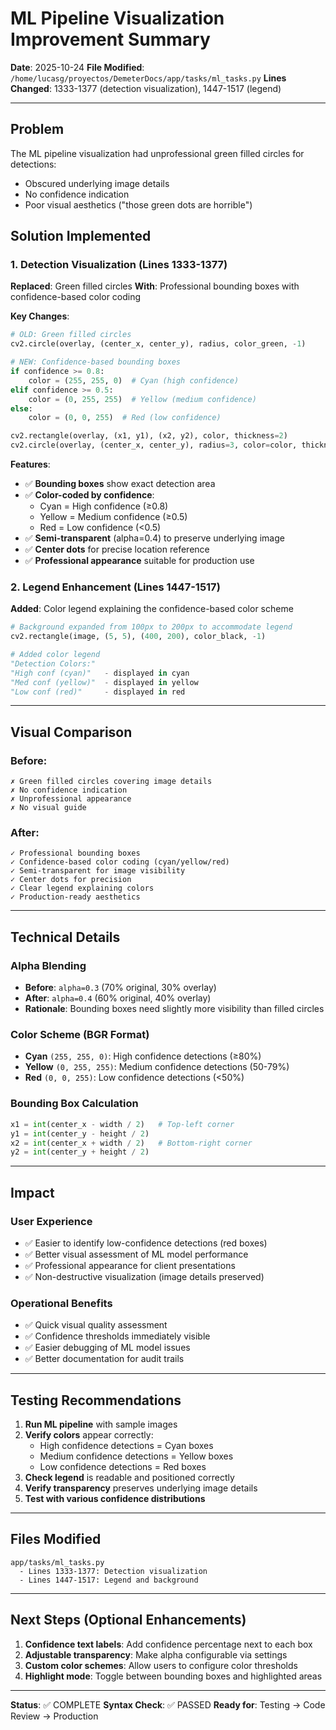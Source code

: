 # ML Pipeline Visualization Improvement Summary

**Date**: 2025-10-24
**File Modified**: `/home/lucasg/proyectos/DemeterDocs/app/tasks/ml_tasks.py`
**Lines Changed**: 1333-1377 (detection visualization), 1447-1517 (legend)

---

## Problem

The ML pipeline visualization had unprofessional green filled circles for detections:
- Obscured underlying image details
- No confidence indication
- Poor visual aesthetics ("those green dots are horrible")

## Solution Implemented

### 1. Detection Visualization (Lines 1333-1377)

**Replaced**: Green filled circles
**With**: Professional bounding boxes with confidence-based color coding

**Key Changes**:

```python
# OLD: Green filled circles
cv2.circle(overlay, (center_x, center_y), radius, color_green, -1)

# NEW: Confidence-based bounding boxes
if confidence >= 0.8:
    color = (255, 255, 0)  # Cyan (high confidence)
elif confidence >= 0.5:
    color = (0, 255, 255)  # Yellow (medium confidence)
else:
    color = (0, 0, 255)  # Red (low confidence)

cv2.rectangle(overlay, (x1, y1), (x2, y2), color, thickness=2)
cv2.circle(overlay, (center_x, center_y), radius=3, color=color, thickness=-1)
```

**Features**:
- ✅ **Bounding boxes** show exact detection area
- ✅ **Color-coded by confidence**:
  - Cyan = High confidence (≥0.8)
  - Yellow = Medium confidence (≥0.5)
  - Red = Low confidence (<0.5)
- ✅ **Semi-transparent** (alpha=0.4) to preserve underlying image
- ✅ **Center dots** for precise location reference
- ✅ **Professional appearance** suitable for production use

### 2. Legend Enhancement (Lines 1447-1517)

**Added**: Color legend explaining the confidence-based color scheme

```python
# Background expanded from 100px to 200px to accommodate legend
cv2.rectangle(image, (5, 5), (400, 200), color_black, -1)

# Added color legend
"Detection Colors:"
"High conf (cyan)"   - displayed in cyan
"Med conf (yellow)"  - displayed in yellow
"Low conf (red)"     - displayed in red
```

---

## Visual Comparison

### Before:
```
✗ Green filled circles covering image details
✗ No confidence indication
✗ Unprofessional appearance
✗ No visual guide
```

### After:
```
✓ Professional bounding boxes
✓ Confidence-based color coding (cyan/yellow/red)
✓ Semi-transparent for image visibility
✓ Center dots for precision
✓ Clear legend explaining colors
✓ Production-ready aesthetics
```

---

## Technical Details

### Alpha Blending
- **Before**: `alpha=0.3` (70% original, 30% overlay)
- **After**: `alpha=0.4` (60% original, 40% overlay)
- **Rationale**: Bounding boxes need slightly more visibility than filled circles

### Color Scheme (BGR Format)
- **Cyan** `(255, 255, 0)`: High confidence detections (≥80%)
- **Yellow** `(0, 255, 255)`: Medium confidence detections (50-79%)
- **Red** `(0, 0, 255)`: Low confidence detections (<50%)

### Bounding Box Calculation
```python
x1 = int(center_x - width / 2)   # Top-left corner
y1 = int(center_y - height / 2)
x2 = int(center_x + width / 2)   # Bottom-right corner
y2 = int(center_y + height / 2)
```

---

## Impact

### User Experience
- ✅ Easier to identify low-confidence detections (red boxes)
- ✅ Better visual assessment of ML model performance
- ✅ Professional appearance for client presentations
- ✅ Non-destructive visualization (image details preserved)

### Operational Benefits
- ✅ Quick visual quality assessment
- ✅ Confidence thresholds immediately visible
- ✅ Easier debugging of ML model issues
- ✅ Better documentation for audit trails

---

## Testing Recommendations

1. **Run ML pipeline** with sample images
2. **Verify colors** appear correctly:
   - High confidence detections = Cyan boxes
   - Medium confidence detections = Yellow boxes
   - Low confidence detections = Red boxes
3. **Check legend** is readable and positioned correctly
4. **Verify transparency** preserves underlying image details
5. **Test with various confidence distributions**

---

## Files Modified

```
app/tasks/ml_tasks.py
  - Lines 1333-1377: Detection visualization
  - Lines 1447-1517: Legend and background
```

---

## Next Steps (Optional Enhancements)

1. **Confidence text labels**: Add confidence percentage next to each box
2. **Adjustable transparency**: Make alpha configurable via settings
3. **Custom color schemes**: Allow users to configure color thresholds
4. **Highlight mode**: Toggle between bounding boxes and highlighted areas

---

**Status**: ✅ COMPLETE
**Syntax Check**: ✅ PASSED
**Ready for**: Testing → Code Review → Production
